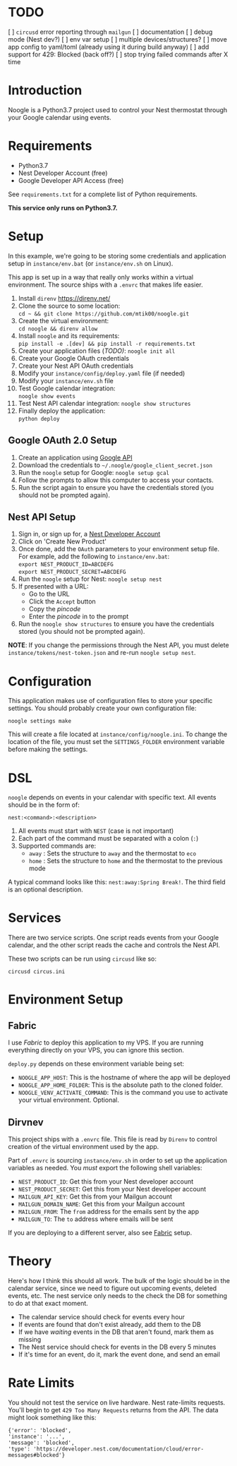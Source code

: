 # TODO

[ ] `circusd` error reporting through `mailgun`
[ ] documentation
[ ] debug mode (Nest dev?)
[ ] env var setup
[ ] multiple devices/structures?
[ ] move app config to yaml/toml (already using it during build anyway)
[ ] add support for 429: Blocked (back off?)
[ ] stop trying failed commands after X time
 
# Introduction
Noogle is a Python3.7 project used to control your Nest thermostat through your Google calendar using events.

# Requirements

*   Python3.7
*   Nest Developer Account (free)
*   Google Developer API Access (free)

See `requirements.txt` for a complete list of Python requirements.

**This service only runs on Python3.7.**

# Setup

In this example, we're going to be storing some credentials and application setup
in `instance/env.bat` (or `instance/env.sh` on Linux).

This app is set up in a way that really only works within a virtual environment.  The source ships with a `.envrc` that makes life easier.

1.  Install `direnv` https://direnv.net/
1.  Clone the source to some location:  
    `cd ~ && git clone https://github.com/mtik00/noogle.git`
1.  Create the virtual environment:  
    `cd noogle && direnv allow`
1.  Install `noogle` and its requirements:  
    `pip install -e .[dev] && pip install -r requirements.txt`
1.  Create your application files (*TODO)*:
    `noogle init all`
1.  Create your Google OAuth credentials
1.  Create your Nest API OAuth credentials
1.  Modify your `instance/config/deploy.yaml` file (if needed)
1.  Modify your `instance/env.sh` file
1.  Test Google calendar integration:  
    `noogle show events`
1.  Test Nest API calendar integration:
    `noogle show structures`
1.  Finally deploy the application:  
    `python deploy`

## Google OAuth 2.0 Setup

1.  Create an application using [Google API](https://console.developers.google.com/flownest-token.jsons/enableapi?apiid=calendar&pli=1)
1.  Download the credentials to `~/.noogle/google_client_secret.json`
1.  Run the `noogle` setup for Google: `noogle setup gcal`
1.  Follow the prompts to allow this computer to access your contacts.
1.  Run the script again to ensure you have the credentials stored (you should not
    be prompted again).

## Nest API Setup

1.  Sign in, or sign up for, a [Nest Developer Account](https://developers.nest.com/)
1.  Click on 'Create New Product'
1.  Once done, add the `OAuth` parameters to your environment setup file.  For example, add the following to `instance/env.bat`:  
    `export NEST_PRODUCT_ID=ABCDEFG`  
    `export NEST_PRODUCT_SECRET=ABCDEFG`  
1.  Run the `noogle` setup for Nest: `noogle setup nest`
1.  If presented with a URL:
    *   Go to the URL
    *   Click the `Accept` button
    *   Copy the *pincode*
    *   Enter the *pincode* in to the prompt
1.  Run the `noogle show structures` to ensure you have the credentials stored (you should not be prompted again).

**NOTE**: If you change the permissions through the Nest API, you must delete `instance/tokens/nest-token.json` and re-run `noogle setup nest`.

# Configuration

This application makes use of configuration files to store your specific
settings.  You should probably create your own configuration file:

    noogle settings make

This will create a file located at `instance/config/noogle.ini`.  To change the location of the file, you must set the `SETTINGS_FOLDER` environment variable before making the settings.

# DSL
`noogle` depends on events in your calendar with specific text.  All events should be in the form of:

    nest:<command>:<description>

1.  All events must start with `NEST` (case is not important)
1.  Each part of the command must be separated with a colon (`:`)
1.  Supported commands are:
    *   `away` : Sets the structure to `away` and the thermostat to `eco`
    *   `home` : Sets the structure to `home` and the thermostat to the previous mode

A typical command looks like this: `nest:away:Spring Break!`.  The third field
is an optional description.

# Services
There are two service scripts.  One script reads events from your Google calendar, and the other script reads the cache and controls the Nest API.

These two scripts can be run using `circusd` like so:

    circusd circus.ini

# Environment Setup
## Fabric
I use *Fabric* to deploy this application to my VPS.  If you are running everything directly on your VPS, you can ignore this section.

`deploy.py` depends on these environment variable being set:
*   `NOOGLE_APP_HOST`: This is the hostname of where the app will be deployed
*   `NOOGLE_APP_HOME_FOLDER`: This is the absolute path to the cloned folder.
*   `NOOGLE_VENV_ACTIVATE_COMMAND`: This is the command you use to activate your virtual environment.  Optional.

## Dirvnev
This project ships with a `.envrc` file.  This file is read by `Direnv` to control creation of the virtual environment used by the app.

Part of `.envrc` is sourcing `instance/env.sh` in order to set up the application variables as needed.  You *must* export the following shell variables:
*   `NEST_PRODUCT_ID`: Get this from your Nest developer account
*   `NEST_PRODUCT_SECRET`: Get this from your Nest developer account
*   `MAILGUN_API_KEY`: Get this from your Mailgun account
*   `MAILGUN_DOMAIN_NAME`: Get this from your Mailgun account
*   `MAILGUN_FROM`: The `from` address for the emails sent by the app
*   `MAILGUN_TO`: The `to` address where emails will be sent

If you are deploying to a different server, also see [Fabric](#Fabric) setup.

# Theory
Here's how I think this should all work.  The bulk of the logic should be in the calendar service, since we need to figure out upcoming events, deleted events, etc.  The nest service only needs to the check the DB for something to do at that exact moment.

*   The calendar service should check for events every hour
*   If events are found that don't exist already, add them to the DB
*   If we have *waiting* events in the DB that aren't found, mark them as missing
*   The Nest service should check for events in the DB every 5 minutes
*   If it's time for an event, do it, mark the event done, and send an email

# Rate Limits
You should not test the service on live hardware.  Nest rate-limits requests.  You'll begin to get `429 Too Many Requests` returns from the API.  The data might look something like this:

    {'error': 'blocked',
    'instance': '...',
    'message': 'blocked',
    'type': 'https://developer.nest.com/documentation/cloud/error-messages#blocked'}